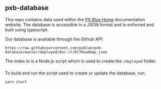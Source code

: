 ## pxb-database

This repo contains data used within the [PX Blue Home](https://pxblue.github.io) documentation website.
The database is accessible in a JSON format and is enforced and built using typescript.

Our database is available through the Github API:

```
https://raw.githubusercontent.com/pxblue/pxb-database/master/deployed/doc-it/R17Roadmap.json
```

The index.ts is a Node.js script which is used to create the `/deployed` folder.

###

To build and run the script used to create or update the database, run:

```
yarn start
```
